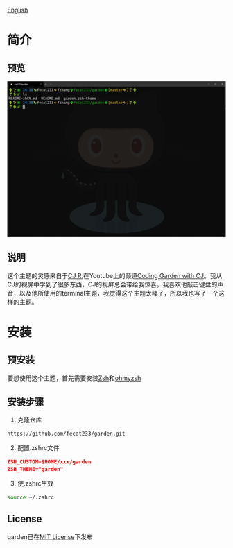 [English](README.md)
# 简介
## 预览
<img src="./images/garden.png"/>

## 说明
这个主题的灵感来自于[CJ R.](https://github.com/w3cj)在Youtube上的频道[Coding Garden with CJ](https://www.youtube.com/channel/UCLNgu_OupwoeESgtab33CCw)。我从CJ的视屏中学到了很多东西，CJ的视屏总会带给我惊喜，我喜欢他敲击键盘的声音，以及他所使用的terminal主题，我觉得这个主题太棒了，所以我也写了一个这样的主题。
# 安装
## 预安装
要想使用这个主题，首先需要安装[Zsh](https://www.zsh.org/)和[ohmyzsh](https://github.com/ohmyzsh/ohmyzsh)
## 安装步骤
1. 克隆仓库
```bash
https://github.com/fecat233/garden.git
```
2. 配置.zshrc文件
```json
ZSH_CUSTOM=$HOME/xxx/garden
ZSH_THEME="garden"
```
3. 使.zshrc生效
```bash
source ~/.zshrc
```
## License
garden已在[MIT License](LICENSE)下发布
